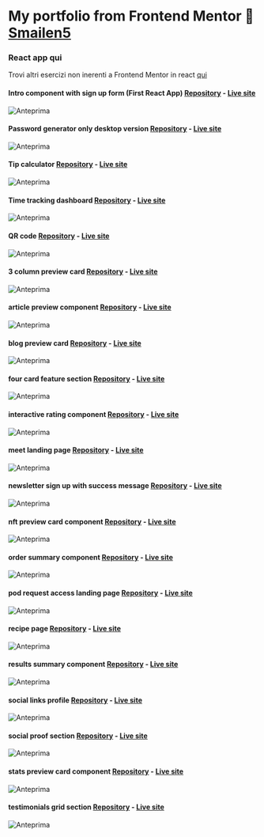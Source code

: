# My portfolio from Frontend Mentor 🚀 [Smailen5](https://www.frontendmentor.io/profile/Smailen5)


### React app qui

Trovi altri esercizi non inerenti a Frontend Mentor in react [qui](https://smailen5.github.io/react-esercizi/)



#### Intro component with sign up form (First React App) [Repository](https://github.com/Smailen5/Frontend-Mentor-Challenge/tree/main/componenet-with-signup-form) - [Live site](https://component-with-sigup-form.netlify.app/)

![Anteprima](./screen%20capture/component-with-signup-form-desktop.jpeg)

#### Password generator only desktop version [Repository](https://github.com/Smailen5/Frontend-Mentor-Challenge/tree/main/password-generator-app) - [Live site](https://smailen5.github.io/Frontend-Mentor-Challenge/password-generator-app/)

![Anteprima](./screen%20capture/desktop%20password%20generator.jpeg)

#### Tip calculator [Repository](https://github.com/Smailen5/Frontend-Mentor-Challenge/tree/main/tip-calculator-app-main) - [Live site](https://smailen5.github.io/Frontend-Mentor-Challenge/tip-calculator-app-main/)

![Anteprima](./screen%20capture/desktop%20tip%20calculator.jpeg)

#### Time tracking dashboard [Repository](https://github.com/Smailen5/Frontend-Mentor-Challenge/tree/main/time-tracking-dashboard-main-main) - [Live site](https://smailen5.github.io/Frontend-Mentor-Challenge/time-tracking-dashboard-main-main/)

![Anteprima](./screen%20capture/time-tracking-dashboard.jpeg)

#### QR code [Repository](https://github.com/Smailen5/Frontend-Mentor-Challenge/tree/main/qr-code-component-main-main) - [Live site](https://smailen5.github.io/Frontend-Mentor-Challenge/qr-code-component-main-main/)

![Anteprima](./screen%20capture/qr-code-component.jpeg)

#### 3 column preview card [Repository](https://github.com/Smailen5/Frontend-Mentor-Challenge/tree/main/3-column-preview-card-component-main-main) - [Live site](https://smailen5.github.io/Frontend-Mentor-Challenge/3-column-preview-card-component-main-main/)

![Anteprima](./screen%20capture//3-column-preview-card-component.jpeg)

#### article preview component [Repository](https://github.com/Smailen5/Frontend-Mentor-Challenge/tree/main/article-preview-component-master-main) - [Live site](https://smailen5.github.io/Frontend-Mentor-Challenge/article-preview-component-master-main/)

![Anteprima](./screen%20capture/article-preview-component.jpeg)

#### blog preview card [Repository](https://github.com/Smailen5/Frontend-Mentor-Challenge/tree/main/blog-preview-card-main-main) - [Live site](https://smailen5.github.io/Frontend-Mentor-Challenge/blog-preview-card-main-main/)

![Anteprima](./screen%20capture/blog-preview-card.jpeg)

#### four card feature section [Repository](https://github.com/Smailen5/Frontend-Mentor-Challenge/tree/main/four-card-feature-section-master-main) - [Live site](https://smailen5.github.io/Frontend-Mentor-Challenge/four-card-feature-section-master-main/)

![Anteprima](./screen%20capture/four-card-feature-section.jpeg)

#### interactive rating component [Repository](https://github.com/Smailen5/Frontend-Mentor-Challenge/tree/main/interactive-rating-component-main-main) - [Live site](https://smailen5.github.io/Frontend-Mentor-Challenge/interactive-rating-component-main-main/)

![Anteprima](./screen%20capture/interactive-rating-component.jpeg)

#### meet landing page [Repository](https://github.com/Smailen5/Frontend-Mentor-Challenge/tree/main/meet-landing-page-main) - [Live site](https://smailen5.github.io/Frontend-Mentor-Challenge/meet-landing-page-main/)

![Anteprima](./screen%20capture/meet-landing-page.jpeg)

<!-- Il design sembra rotto in desktop ultra wide controlla bene -->
<!-- EDIT: le dimensioni massime della card vanno limitate, in wide e in ultra wide la scheda si allarga troppo -->
#### newsletter sign up with success message [Repository](https://github.com/Smailen5/Frontend-Mentor-Challenge/tree/main/newsletter-sign-up-with-success-message-main-main) - [Live site](https://smailen5.github.io/Frontend-Mentor-Challenge/newsletter-sign-up-with-success-message-main-main/)

![Anteprima](./screen%20capture/newsletter-sign-up-with-success-message.jpeg)

#### nft preview card component [Repository](https://github.com/Smailen5/Frontend-Mentor-Challenge/tree/main/nft-preview-card-component-main-main) - [Live site](https://smailen5.github.io/Frontend-Mentor-Challenge/nft-preview-card-component-main-main/)

![Anteprima](./screen%20capture/nft-preview-card-component.jpeg)

#### order summary component [Repository](https://github.com/Smailen5/Frontend-Mentor-Challenge/tree/main/order-summary-component-main-main) - [Live site](https://smailen5.github.io/Frontend-Mentor-Challenge/order-summary-component-main-main/)

![Anteprima](./screen%20capture/order-summary-component.jpeg)

#### pod request access landing page [Repository](https://github.com/Smailen5/Frontend-Mentor-Challenge/tree/main/pod-request-access-landing-page-main) - [Live site](https://smailen5.github.io/Frontend-Mentor-Challenge/pod-request-access-landing-page-main/)

![Anteprima](./screen%20capture/pod-request-access-landing-page.jpeg)

<!-- design rotto in modalita desktop controlla -->
<!-- EDIT: il problema piu che altro risiede nelle media query, il design per smartphone e totalmente sbagliato -->
<!-- #### product preview card component [Repository](https://github.com/Smailen5/Frontend-Mentor-Challenge/tree/main/product-preview-card-component-main-main) - [Live site](https://smailen5.github.io/Frontend-Mentor-Challenge/product-preview-card-component-main-main/) -->

<!-- sembra non essere posizionato correttamente al centro -->
<!-- EDIT: va riscritto tutto il codice, le misure sono assolute, il design non e responsive, va scritto tutto da capo -->
<!-- #### profile card component [Repository](https://github.com/Smailen5/Frontend-Mentor-Challenge/tree/main/profile-card-component-main-main) - [Live site](https://smailen5.github.io/Frontend-Mentor-Challenge/profile-card-component-main-main/)

![Anteprima](./screen%20capture/profile-card-component.jpeg) -->

#### recipe page [Repository](https://github.com/Smailen5/Frontend-Mentor-Challenge/tree/main/recipe-page-main-main) - [Live site](https://smailen5.github.io/Frontend-Mentor-Challenge/recipe-page-main-main/)

![Anteprima](./screen%20capture/recipe-page.jpeg)

#### results summary component [Repository](https://github.com/Smailen5/Frontend-Mentor-Challenge/tree/main/results-summary-component-main-main) - [Live site](https://smailen5.github.io/Frontend-Mentor-Challenge/results-summary-component-main-main/)

![Anteprima](./screen%20capture/result-summary.jpeg)

#### social links profile [Repository](https://github.com/Smailen5/Frontend-Mentor-Challenge/tree/main/social-links-profile-main-main) - [Live site](https://smailen5.github.io/Frontend-Mentor-Challenge/social-links-profile-main-main/)

![Anteprima](./screen%20capture/social-links-profile.jpeg)

#### social proof section [Repository](https://github.com/Smailen5/Frontend-Mentor-Challenge/tree/main/social-proof-section-master-main) - [Live site](https://smailen5.github.io/Frontend-Mentor-Challenge/social-proof-section-master-main/)

![Anteprima](./screen%20capture/social-proof-section.jpeg)

#### stats preview card component [Repository](https://github.com/Smailen5/Frontend-Mentor-Challenge/tree/main/stats-preview-card-component-main-main) - [Live site](https://smailen5.github.io/Frontend-Mentor-Challenge/stats-preview-card-component-main-main/)

![Anteprima](./screen%20capture/stats-preview-card-component.jpeg)

#### testimonials grid section [Repository](https://github.com/Smailen5/Frontend-Mentor-Challenge/tree/main/testimonials-grid-section-main-main) - [Live site](https://smailen5.github.io/Frontend-Mentor-Challenge/testimonials-grid-section-main-main/)

![Anteprima](./screen%20capture/testimonials-grid-section.jpeg)


<!-- Questo esercizio e ancora in lavorazione -->
<!-- #### workit landing page [Repository](https://github.com/Smailen5/Frontend-Mentor-Challenge/tree/main/workit-landing-page-main) - [Live site](https://smailen5.github.io/Frontend-Mentor-Challenge/workit-landing-page-main/) -->
